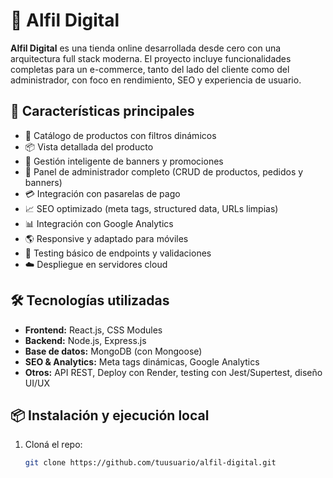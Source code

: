 # 🛒 Alfil Digital

**Alfil Digital** es una tienda online desarrollada desde cero con una arquitectura full stack moderna. El proyecto incluye funcionalidades completas para un e-commerce, tanto del lado del cliente como del administrador, con foco en rendimiento, SEO y experiencia de usuario.

## 🚀 Características principales

- 🧾 Catálogo de productos con filtros dinámicos
- 📦 Vista detallada del producto
- 🧠 Gestión inteligente de banners y promociones
- 🔐 Panel de administrador completo (CRUD de productos, pedidos y banners)
- 💳 Integración con pasarelas de pago
- 📈 SEO optimizado (meta tags, structured data, URLs limpias)
- 📊 Integración con Google Analytics
- 🌎 Responsive y adaptado para móviles
- 🧪 Testing básico de endpoints y validaciones
- ☁️ Despliegue en servidores cloud

## 🛠️ Tecnologías utilizadas

- **Frontend:** React.js, CSS Modules
- **Backend:** Node.js, Express.js
- **Base de datos:** MongoDB (con Mongoose)
- **SEO & Analytics:** Meta tags dinámicas, Google Analytics
- **Otros:** API REST, Deploy con Render, testing con Jest/Supertest, diseño UI/UX

## 📦 Instalación y ejecución local

1. Cloná el repo:
   ```bash
   git clone https://github.com/tuusuario/alfil-digital.git
